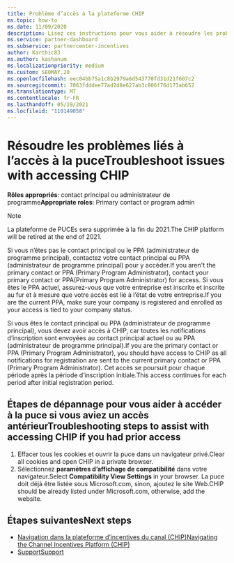 ```yaml
---
title: Problème d’accès à la plateforme CHIP
ms.topic: how-to
ms.date: 11/09/2020
description: Lisez ces instructions pour vous aider à résoudre les problèmes liés à l’utilisation de l’outil de plateforme (CHIPs) de Channel incentives.
ms.service: partner-dashboard
ms.subservice: partnercenter-incentives
author: Karthic83
ms.author: kashanum
ms.localizationpriority: medium
ms.custom: SEOMAY.20
ms.openlocfilehash: eec04bb75a1c8b2979a6d543770fd31d21f607c2
ms.sourcegitcommit: 7063fdddee77ad2d8e627ab3c806f76d173ab652
ms.translationtype: MT
ms.contentlocale: fr-FR
ms.lasthandoff: 05/19/2021
ms.locfileid: "110149058"
---
```

# <a name="troubleshoot-issues-with-accessing-chip"></a><span data-ttu-id="ea59c-103">Résoudre les problèmes liés à l’accès à la puce</span><span class="sxs-lookup"><span data-stu-id="ea59c-103">Troubleshoot issues with accessing CHIP</span></span>

<span data-ttu-id="ea59c-104">**Rôles appropriés**: contact principal ou administrateur de programme</span><span class="sxs-lookup"><span data-stu-id="ea59c-104">**Appropriate roles**: Primary contact or program admin</span></span>

>[!NOTE]
><span data-ttu-id="ea59c-105">La plateforme de PUCEs sera supprimée à la fin du 2021.</span><span class="sxs-lookup"><span data-stu-id="ea59c-105">The CHIP platform will be retired at the end of 2021.</span></span>

<span data-ttu-id="ea59c-106">Si vous n’êtes pas le contact principal ou le PPA (administrateur de programme principal), contactez votre contact principal ou PPA (administrateur de programme principal) pour y accéder.</span><span class="sxs-lookup"><span data-stu-id="ea59c-106">If you aren't the primary contact or PPA (Primary Program Administrator), contact your primary contact or PPA(Primary Program Administrator) for access.</span></span> <span data-ttu-id="ea59c-107">Si vous êtes le PPA actuel, assurez-vous que votre entreprise est inscrite et inscrite au fur et à mesure que votre accès est lié à l’état de votre entreprise.</span><span class="sxs-lookup"><span data-stu-id="ea59c-107">If you are the current PPA, make sure your company is registered and enrolled as your access is tied to your company status.</span></span>

<span data-ttu-id="ea59c-108">Si vous êtes le contact principal ou PPA (administrateur de programme principal), vous devez avoir accès à CHIP, car toutes les notifications d’inscription sont envoyées au contact principal actuel ou au PPA (administrateur de programme principal).</span><span class="sxs-lookup"><span data-stu-id="ea59c-108">If you are the primary contact or PPA (Primary Program Administrator), you should have access to CHIP as all notifications for registration are sent to the current primary contact or PPA (Primary Program Administrator).</span></span> <span data-ttu-id="ea59c-109">Cet accès se poursuit pour chaque période après la période d’inscription initiale.</span><span class="sxs-lookup"><span data-stu-id="ea59c-109">This access continues for each period after initial registration period.</span></span>

## <a name="troubleshooting-steps-to-assist-with-accessing-chip-if-you-had-prior-access"></a><span data-ttu-id="ea59c-110">Étapes de dépannage pour vous aider à accéder à la puce si vous aviez un accès antérieur</span><span class="sxs-lookup"><span data-stu-id="ea59c-110">Troubleshooting steps to assist with accessing CHIP if you had prior access</span></span>

1. <span data-ttu-id="ea59c-111">Effacer tous les cookies et ouvrir la puce dans un navigateur privé.</span><span class="sxs-lookup"><span data-stu-id="ea59c-111">Clear all cookies and open CHIP in a private browser.</span></span>
1. <span data-ttu-id="ea59c-112">Sélectionnez **paramètres d’affichage de compatibilité** dans votre navigateur.</span><span class="sxs-lookup"><span data-stu-id="ea59c-112">Select **Compatibility View Settings** in your browser.</span></span> <span data-ttu-id="ea59c-113">La puce doit déjà être listée sous Microsoft.com, sinon, ajoutez le site Web.</span><span class="sxs-lookup"><span data-stu-id="ea59c-113">CHIP should be already listed under Microsoft.com, otherwise, add the website.</span></span>

## <a name="next-steps"></a><span data-ttu-id="ea59c-114">Étapes suivantes</span><span class="sxs-lookup"><span data-stu-id="ea59c-114">Next steps</span></span>

- [<span data-ttu-id="ea59c-115">Navigation dans la plateforme d’incentives du canal (CHIP)</span><span class="sxs-lookup"><span data-stu-id="ea59c-115">Navigating the Channel Incentives Platform (CHIP)</span></span>](chip-intro.md)
- [<span data-ttu-id="ea59c-116">Support</span><span class="sxs-lookup"><span data-stu-id="ea59c-116">Support</span></span>](report-problems-with-partner-center.md)